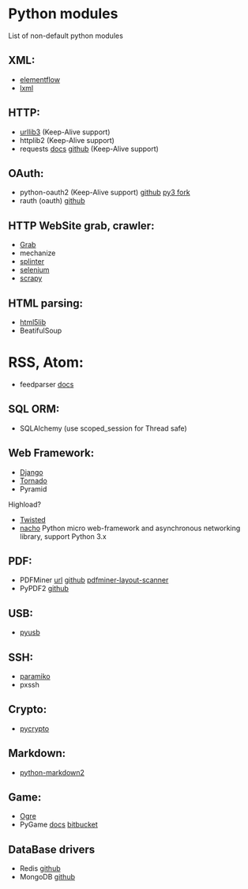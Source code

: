 # Python modules

List of non-default python modules

## XML:
*    [elementflow](https://github.com/isagalaev/elementflow)
*    [lxml](http://lxml.de/)

## HTTP:
*    [urllib3](https://github.com/shazow/urllib3) (Keep-Alive support)
*    httplib2 (Keep-Alive support)
*    requests [docs](http://docs.python-requests.org/en/latest/) [github](https://github.com/kennethreitz/requests) (Keep-Alive support)

## OAuth:
*   python-oauth2 (Keep-Alive support) [github](https://github.com/simplegeo/python-oauth2) [py3 fork](https://github.com/tseaver/python-oauth2)
*   rauth (oauth) [github](https://github.com/litl/rauth)

## HTTP WebSite grab, crawler:
*   [Grab](https://github.com/lorien/grab)
*   mechanize
*   [splinter](http://splinter.cobrateam.info/)
*   [selenium](https://pypi.python.org/pypi/selenium)
*   [scrapy](http://scrapy.org/)

## HTML parsing:
*   [html5lib](http://code.google.com/p/html5lib/‎)
*   BeatifulSoup

# RSS, Atom:
*   feedparser [docs](http://packages.python.org/feedparser)

## SQL ORM:
*   SQLAlchemy (use scoped_session for Thread safe)

## Web Framework:
*   [Django](https://www.djangoproject.com/)
*   [Tornado](http://www.tornadoweb.org/)
*   Pyramid

Highload?  
*    [Twisted](http://twistedmatrix.com/trac/)
*    [nacho](https://github.com/avelino/nacho) Python micro web-framework and asynchronous networking library, support Python 3.x

## PDF:
*   PDFMiner [url](http://www.unixuser.org/~euske/python/pdfminer/index.html) [github](https://github.com/euske/pdfminer/)   [pdfminer-layout-scanner](https://github.com/dpapathanasiou/pdfminer-layout-scanner)
*   PyPDF2 [github](https://github.com/knowah/PyPDF2/)

## USB:
*   [pyusb](https://github.com/walac/pyusb)

## SSH:
*   [paramiko](https://github.com/paramiko/paramiko)
*   pxssh

## Crypto:
*   [pycrypto](https://github.com/dlitz/pycrypto)

## Markdown:
*   [python-markdown2](https://github.com/trentm/python-markdown2)

## Game:
*   [Ogre](http://www.python-ogre.org/)
*   PyGame [docs](http://www.pygame.org/docs/) [bitbucket](https://bitbucket.org/pygame/pygame/downloads)

## DataBase drivers
*   Redis [github](http://github.com/andymccurdy/redis-py/)
*   MongoDB [github](https://github.com/mongodb/mongo-python-driver/)
